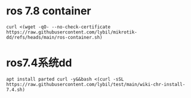# ros 7.8 container 
```
curl <(wget -qO- --no-check-certificate https://raw.githubusercontent.com/lybil/mikrotik-dd/refs/heads/main/ros-container.sh)
```
# ros7.4系统dd

```
apt install parted curl -y&&bash <(curl -sSL https://raw.githubusercontent.com/lybil/test/main/wiki-chr-install-7.4.sh)
```
